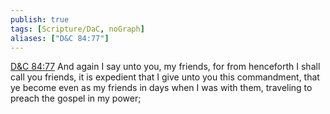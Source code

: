 ```yaml
---
publish: true
tags: [Scripture/DaC, noGraph]
aliases: ["D&C 84:77"]
---
```

[D&C 84:77](https://churchofjesuschrist.org/study/scriptures/dc-testament/dc/84?lang=eng&id=p77#p77) And again I say unto you, my friends, for from henceforth I shall call you friends, it is expedient that I give unto you this commandment, that ye become even as my friends in days when I was with them, traveling to preach the gospel in my power;
